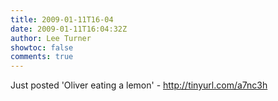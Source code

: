 ```yaml
---
title: 2009-01-11T16-04
date: 2009-01-11T16:04:32Z
author: Lee Turner
showtoc: false
comments: true
---
```


Just posted 'Oliver eating a lemon' - http://tinyurl.com/a7nc3h

